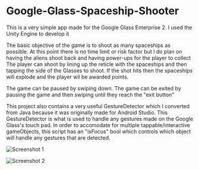 # Google-Glass-Spaceship-Shooter

This is a very simple app made for the Google Glass Enterprise 2. 
I used the Unity Engine to develop it

The basic objective of the game is to shoot as many spaceships as possible. At this point there is no time limit or risk factor but I do plan on having the aliens shoot back and having power-ups for the player to collect
The player can shoot by lining up the reticle with the spaceships and then tapping the side of the Glasses to shoot. If the shot hits then the spaceships will explode and the player wil be awarded points.

The game can be paused by swiping down. The game can be exited by pausing the game and then swiping until they reach the "exit button"

This project also contains a very useful GestureDetector which I converted from Java because it was originally made for Android Studio. This GestureDetector is what is used to handle any gestures made on the Google Glass's touch pad. In order to accomodate for multiple tappable/interactive gameObjects, this script has an "isFocus" bool which controls which object will handle any gestures that are detected.

![Screenshot 1](https://user-images.githubusercontent.com/54575751/88876829-7b47f800-d267-11ea-9b02-afbe5c174f1f.PNG)

![Screenshot 2](https://user-images.githubusercontent.com/54575751/88876835-7c792500-d267-11ea-8a4b-7011fe1dbb68.PNG)
